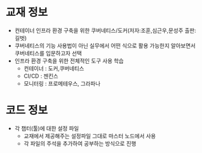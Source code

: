 # 교재 정보
- 컨테이너 인프라 환경 구축을 위한 쿠버네티스/도커(저자:조훈,심근우,문성주 출판:길벗)
- 쿠버네티스의 기능 사용법이 아닌 실무에서 어떤 식으로 활용 가능한지 알아보면서 쿠버네티스를 입문하고자 선택
- 인프라 환경 구축을 위한 전체적인 도구 사용 학습
  - 컨테이너 : 도커,쿠버네티스
  - CI/CD : 젠킨스
  - 모니터링 : 프로메테우스, 그라파나

# 코드 정보
- 각 챕터(툴)에 대한 설정 파일
  - 교재에서 제공해주는 설정파일 그대로 마스터 노드에서 사용
  - 각 파일의 주석을 추가하여 공부하는 방식으로 진행